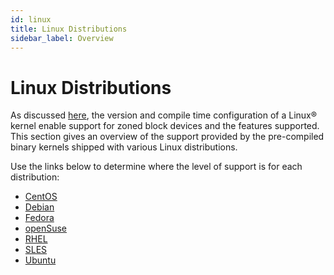 ```yaml
---
id: linux
title: Linux Distributions
sidebar_label: Overview
---
```


# Linux Distributions

As discussed [here](../linux/overview.md), the version and compile
time configuration of a Linux&reg; kernel enable support for zoned block
devices and the features supported. This section gives an overview of the
support provided by the pre-compiled binary kernels shipped with various Linux
distributions.


Use the links below to determine where the level of support is for each distribution:

 - [CentOS](../distributions/centos.md)
 - [Debian](../distributions/debian.md)
 - [Fedora](../distributions/fedora.md)
 - [openSuse](../distributions/opensuse.md)
 - [RHEL](../distributions/rhel.md)
 - [SLES](../distributions/sles.md)
 - [Ubuntu](../distributions/ubuntu.md)
 



